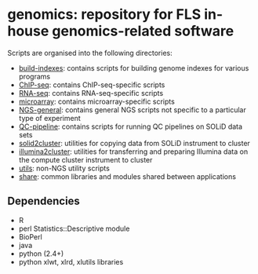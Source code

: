 genomics: repository for FLS in-house genomics-related software
===============================================================

Scripts are organised into the following directories:

* [build-indexes](build-indexes): contains scripts for building genome
  indexes for various programs
* [ChIP-seq](ChIP-seq): contains ChIP-seq-specific scripts
* [RNA-seq](RNA-seq): contains RNA-seq-specific scripts
* [microarray](microarray): contains microarray-specific scripts
* [NGS-general](NGS-general): contains general NGS scripts not specific to a
  particular type of experiment
* [QC-pipeline](QC-pipeline): contains scripts for running QC pipelines on
  SOLiD data sets
* [solid2cluster](solid2cluster): utilities for copying data from SOLiD
  instrument to cluster
* [illumina2cluster](illumina2cluster): utilities for transferring and
  preparing Illumina data on the compute cluster
  instrument to cluster
* [utils](utils): non-NGS utility scripts
* [share](share): common libraries and modules shared between applications

Dependencies
------------

* R
* perl Statistics::Descriptive module
* BioPerl
* java
* python (2.4+)
* python xlwt, xlrd, xlutils libraries
